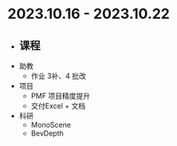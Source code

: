 # 2023.10.16 - 2023.10.22

- 课程
  - 
- 助教
  - 作业 3补、4 批改
- 项目
  - PMF 项目精度提升
  - 交付Excel + 文档
- 科研
  - MonoScene
  - BevDepth
